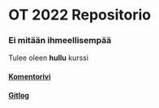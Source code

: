 # OT 2022 Repositorio

### Ei mitään ihmeellisempää

Tulee oleen **hullu** kurssi

#### [Komentorivi](https://github.com/emeraldgcube/ot-2022/blob/main/laskarit/viikko1/komentorivi.txt)
#### [Gitlog](https://github.com/emeraldgcube/ot-2022/blob/main/laskarit/viikko1/gitlog.txt)


